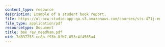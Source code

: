```yaml
---
content_type: resource
description: Example of a student book report.
file: https://ol-ocw-studio-app-qa.s3.amazonaws.com/courses/sts-471j-engineering-apollo-the-moon-project-as-a-complex-system-spring-2007/7d837255cc8bf93b8fb7053c4f4565a4_bok_rev_needham.pdf
file_type: application/pdf
resourcetype: Document
title: bok_rev_needham.pdf
uid: 7d837255-cc8b-f93b-8fb7-053c4f4565a4
---
```

